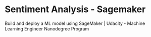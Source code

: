 # Sentiment Analysis - Sagemaker


Build and deploy a ML model using SageMaker | Udacity - Machine Learning Engineer Nanodegree Program
